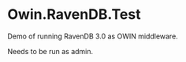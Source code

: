 Owin.RavenDB.Test
=================

Demo of running RavenDB 3.0 as OWIN middleware.

Needs to be run as admin.
